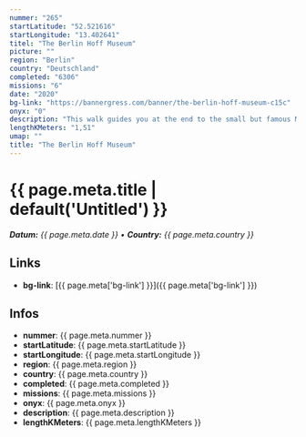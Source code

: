 ```yaml
---
nummer: "265"
startLatitude: "52.521616"
startLongitude: "13.402641"
titel: "The Berlin Hoff Museum"
picture: ""
region: "Berlin"
country: "Deutschland"
completed: "6306"
missions: "6"
date: "2020"
bg-link: "https://bannergress.com/banner/the-berlin-hoff-museum-c15c"
onyx: "0"
description: "This walk guides you at the end to the small but famous Museum of the Hoff. Its located in Mitte close to Rosenthaler Platz."
lengthKMeters: "1,51"
umap: ""
title: "The Berlin Hoff Museum"
---
```

# {{ page.meta.title | default('Untitled') }}

_**Datum:** {{ page.meta.date }} • **Country:** {{ page.meta.country }}_

## Links
- **bg-link**: [{{ page.meta['bg-link'] }}]({{ page.meta['bg-link'] }})

## Infos
- **nummer**: {{ page.meta.nummer }}
- **startLatitude**: {{ page.meta.startLatitude }}
- **startLongitude**: {{ page.meta.startLongitude }}
- **region**: {{ page.meta.region }}
- **country**: {{ page.meta.country }}
- **completed**: {{ page.meta.completed }}
- **missions**: {{ page.meta.missions }}
- **onyx**: {{ page.meta.onyx }}
- **description**: {{ page.meta.description }}
- **lengthKMeters**: {{ page.meta.lengthKMeters }}

